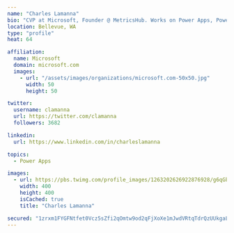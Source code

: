 ```yaml
---
name: "Charles Lamanna"
bio: "CVP at Microsoft, Founder @ MetricsHub. Works on Power Apps, Power Automate, Power Virtual Agent, Common Data Service and Dynamics 365."
location: Bellevue, WA
type: "profile"
heat: 64

affiliation:
  name: Microsoft
  domain: microsoft.com
  images:
    - url: "/assets/images/organizations/microsoft.com-50x50.jpg"
      width: 50
      height: 50

twitter:
  username: clamanna
  url: https://twitter.com/clamanna
  followers: 3682

linkedin:
  url: https://www.linkedin.com/in/charleslamanna

topics:
  - Power Apps

images:
  - url: https://pbs.twimg.com/profile_images/1263202626922876928/g6qGbHZ-_400x400.jpg
    width: 400
    height: 400
    isCached: true
    title: "Charles Lamanna"

secured: "1zrxm1FYGFNtfet0Vcz5sZfi2qOmtw9od2qFjXoXe1mJwdVRtqTdrQzUUkgaLitMm9nd/hNJBwOMgEBmkU5s910kwz5VbyodOcqcYj8RBIMPDoYAhBT77QeNnzI7QW3SQkqh+wz2arCxsKJZjWfF5HptCq8XQtFGkRkwIbGFfMNqvRpc0ytrXMT0nSk3YCkNIdaDD4lV2pYFo/grWHSisW1Yp2PRaozz+07e7cnad2W0CZaApdjlHlQIkMnRKW0Fb/2vxRwuhhmEA2KF45qh+X2LUDKE6fVgb7K379UA9bmJOvtbKARXonel80GmIMbhTGBazC0I/tPhr6mJkbtohyq7mMYYsju/09Qgh4yCIt+ULWd1epRC6Pto+vvlNVII5EIdytP/lnJNw4aiL1kJ767nblw3yJaHEaZji71tL3Q=;9aal671JoOkb7P0uJ44C5Q=="
---
```


